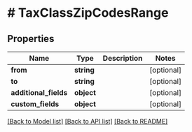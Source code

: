 # # TaxClassZipCodesRange

## Properties

Name | Type | Description | Notes
------------ | ------------- | ------------- | -------------
**from** | **string** |  | [optional]
**to** | **string** |  | [optional]
**additional_fields** | **object** |  | [optional]
**custom_fields** | **object** |  | [optional]

[[Back to Model list]](../../README.md#models) [[Back to API list]](../../README.md#endpoints) [[Back to README]](../../README.md)
